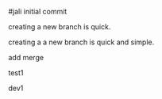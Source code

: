 #jali
initial commit

creating a new branch is quick.

creating a a new branch is quick and simple.

add merge

test1

dev1
